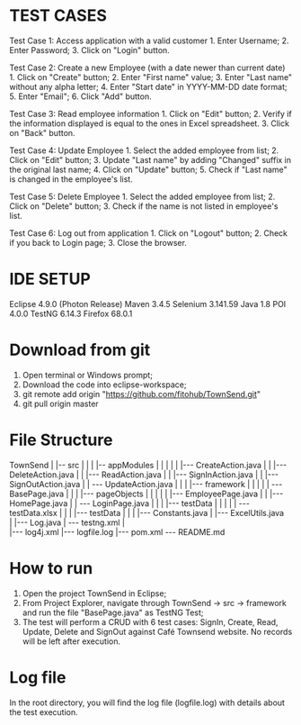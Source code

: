 # TEST CASES
Test Case 1: Access application with a valid customer
	1. Enter Username;
	2. Enter Password;
	3. Click on "Login" button.

Test Case 2: Create a new Employee (with a date newer than current date)
	1. Click on "Create" button;
	2. Enter "First name" value;
	3. Enter "Last name" without any alpha letter;
	4. Enter "Start date" in YYYY-MM-DD date format;
	5. Enter "Email";
	6. Click "Add" button.

Test Case 3: Read employee information
	1. Click on "Edit" button;
	2. Verify if the information displayed is equal to the ones in Excel spreadsheet.
	3. Click on "Back" button.

Test Case 4: Update Employee
	1. Select the added employee from list;
	2. Click on "Edit" button;
	3. Update "Last name" by adding "Changed" suffix in the original last name;
	4. Click on "Update" button;
	5. Check if "Last name" is changed in the employee's list.
	
Test Case 5: Delete Employee
	1. Select the added employee from list;
	2. Click on "Delete" button;
	3. Check if the name is not listed in employee's list.
	
Test Case 6: Log out from application
	1. Click on "Logout" button;
	2. Check if you back to Login page;
	3. Close the browser.

# IDE SETUP
Eclipse 4.9.0 (Photon Release)
Maven 3.4.5 
Selenium 3.141.59
Java 1.8
POI 4.0.0
TestNG 6.14.3
Firefox 68.0.1

# Download from git
1. Open terminal or Windows prompt;
2. Download the code into eclipse-workspace;
3. git remote add origin "https://github.com/fitohub/TownSend.git"
4. git pull origin master

# File Structure
TownSend
   |
   |-- src
   |    |
   |	|-- appModules
   |	|       |
   |	|	|--- CreateAction.java
   |	|	|--- DeleteAction.java
   |	|       |--- ReadAction.java
   |	|	|--- SignInAction.java
   |	|	|--- SignOutAction.java
   |	|	 --- UpdateAction.java
   |	|
   |    |--- framework
   |	|       |
   |	|        --- BasePage.java
   |	|
   |	|--- pageObjects
   |	|       |
   |	|       |--- EmployeePage.java
   |	|       |--- HomePage.java
   |	|        --- LoginPage.java
   |	|
   |	|--- testData
   |	|	|
   |	|	 --- testData.xlsx
   |	|
   |	|--- testData
   |		|
   |		|--- Constants.java
   |		|--- ExcelUtils.java		
   |		|--- Log.java
   |		 --- testng.xml
   |			
   |--- log4j.xml
   |--- logfile.log
   |--- pom.xml
    --- README.md
		
# How to run
1. Open the project TownSend in Eclipse;
2. From Project Explorer, navigate through TownSend -> src -> framework and run the file "BasePage.java" as TestNG Test;
3. The test will perform a CRUD with 6 test cases: SignIn, Create, Read, Update, Delete and SignOut against Café Townsend website. No records will be left after execution.

# Log file
In the root directory, you will find the log file (logfile.log) with details about the test execution.
